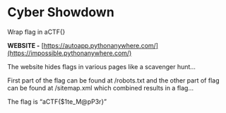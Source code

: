 # Cyber Showdown

Wrap flag in aCTF{}

**WEBSITE -** [https://autoapp.pythonanywhere.com/](https://impossible.pythonanywhere.com/)

The website hides flags in various pages like a scavenger hunt…

First part of the flag can be found at /robots.txt and the other part of flag can be found at /sitemap.xml which combined results in a flag…

The flag is “aCTF{$1te_M@pP3r}”